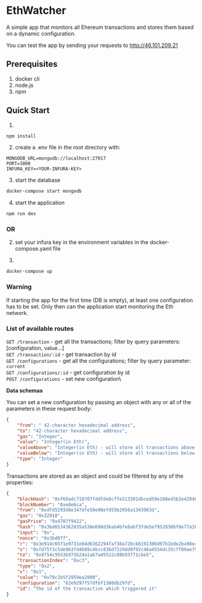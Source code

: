 # EthWatcher

A simple app that monitors all Ehereum transactions and stores them based on a dynamic configuration. 

You can test the app by sending your requests to http://46.101.209.21

## Prerequisites
1. docker cli
3. node.js
4. npm

## Quick Start
1. 
```bash
npm install
```
2. create a .env file in the root directory with: 

```
MONGODB_URL=mongodb://localhost:27017
PORT=3000
INFURA_KEY=<YOUR-INFURA-KEY>
```
3. start the database
```bash
docker-compose start mongodb
```
4. start the application
```bash
npm run dev
```
### OR


2.  set your infura key in the environment variables in the docker-compose.yaml file

3.
```bash
docker-compose up
```

### Warning

If starting the app for the first time (DB is empty), at least one configuration has to be set. Only then can the application start monitoring the Eth network.



### List of available routes 
`GET /transaction` - get all the transactions; filter by query parameters: [configuration, value...]\
`GET /transaction/:id` - get transaction by id\
`GET /configurations` - get all the configurations; filter by query parameter: `current`\
`GET /configurations/:id` - get configuration by id\
`POST /configurations` - set new configuration\

**Data schemas**

You can set a new configuration by passing an object with any or all of the parameters in these request body:

```JSON
{
    "from": " 42-character hexadecimal address",
    "to": "42-character hexadecimal address",
    "gas": "Integer",
    "value": "Integer(in Eth)",
    "valueAbove": "Integer(in Eth) - will store all transactions above this value",
    "valueBelow": "Integer(in Eth) - will store all transactions below this value",
    "type": "Integer"
}
```

Transactions are stored as an object and could be filtered by any of the properties:

```JSON
{
    "blockHash": "0xf60adc710707fddfde8cffe313301dbced59e108e45b2e4204086ff208b8ae4d",
    "blockNumber": "0xe8e6ca",
    "from": "0xdfd5293d8e347dfe59e90efd55b2956a1343963d",
    "gas": "0x32918",
    "gasPrice": "0x4707f9422",
    "hash": "0x3bd6534362035a538e698d36ab4b7e8abf3fde5e7952830bf8e77a2861926fa7",
    "input": "0x",
    "nonce": "0x3bd07f",
    "r": "0x3e914c65f1e9731e04d6362294faf38a728cb8191306d97b1bde2ba98e4637db",
    "s": "0xfd75f3c5de9b3fd4689c4bcc836d7329dd9f92c46a4554dc35cff89ae79ce36",
    "to": "0x9754c9553b975b24a1a67a45522c88b93771cbe5",
    "transactionIndex": "0xc3",
    "type": "0x2",
    "v": "0x1",
    "value": "0x70c1b5f2959ea2800",
    "configuration": "62e9297f57dfbf1380db29fd",
    "id": "The id of the transaction which triggered it"
}
```



